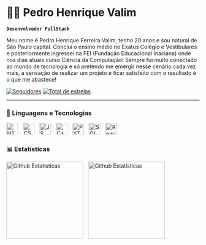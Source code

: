 # 👨‍💻 Pedro Henrique Valim

**`Desenvolvedor FullStack`** 

Meu nome é Pedro Henrique Ferreira Valim, tenho 20 anos e sou natural de São Paulo capital. Concluí o ensino médio no Exatus Colégio e Vestibulares e posteriormente ingressei na FEI (Fundação Educacional Inaciana) onde nos dias atuais curso Ciência da Computação! Sempre fui muito conectado ao mundo de tecnologia e só pretendo me emergir nesse cenário cada vez mais, a sensação de realizar um projeto e ficar satisfeito com o resultado é o que me abastece! 

<p align="left">
      <a href="https://github.com/PedroHValim?tab=followers">
         <img alt="Seguidores" 
         title="Me siga no Github!" 
         src="https://custom-icon-badges.demolab.com/github/followers/PedroHValim?color=236ad3&labelColor=1155ba&style=for-the-badge&logo=github&label=seguidores&logoColor=white"/></a>
      <a href="https://github.com/PedroHValim?tab=repositories&sort=stargazers">
         <img alt="Total de estrelas" 
         title="Total de estrelas no GitHub" 
         src="https://custom-icon-badges.demolab.com/github/stars/PedroHValim?color=55960c&style=for-the-badge&labelColor=488207&logo=star&label=estrelas"/></a>
   </p>

---

### 🤖 Linguagens e Tecnologias


<img
    align="left"
    alt="HTML"
    title="HTML"
    width="30px"
    style="padding-right: 10px"
    src="https://cdn.jsdelivr.net/gh/devicons/devicon@latest/icons/html5/html5-original.svg" 
/>

<img
    align="left"
    alt="CSS"
    title="CSS"
    width="30px"
    style="padding-right: 10px"
    src="https://cdn.jsdelivr.net/gh/devicons/devicon@latest/icons/css3/css3-original.svg" 
/>

<img
    align="left"
    alt="JS"
    title="JavaScript"
    width="30px"
    style="padding-right: 10px"
    src="https://cdn.jsdelivr.net/gh/devicons/devicon@latest/icons/javascript/javascript-original.svg" 
/>

<img
    align="left"
    alt="C++"
    title="C++"
    width="30px"
    style="padding-right: 10px"
    src="https://cdn.jsdelivr.net/gh/devicons/devicon@latest/icons/cplusplus/cplusplus-original.svg" 
/>

<img
    align="left"
    alt="PYTHON"
    title="PYTHON"
    width="30px"
    style="padding-right: 10px"
    src="https://cdn.jsdelivr.net/gh/devicons/devicon@latest/icons/python/python-original.svg" 
/>


<img
    align="left"
    alt="SQL"
    title="SQLPOSTGRE"
    width="30px"
    style="padding-right: 10px"
    src="https://cdn.jsdelivr.net/gh/devicons/devicon@latest/icons/postgresql/postgresql-original.svg" 
/>

<img
    align="left"
    alt="React"
    title="React"
    width="30px"
    style="padding-right: 10px"
    src="https://cdn.jsdelivr.net/gh/devicons/devicon@latest/icons/react/react-original.svg" 
/>

<br/>
<br/>

### 📊 Estatísticas


<p>
    <img
        align="left"
        alt="Github Estatísticas"
        height="200"
        style="padding-right: 10px;"
        src="https://github-readme-stats.vercel.app/api?username=PedroHValim&show_icons=true&theme=merko&include_all_comits=true&locale=pt-br"
    />

<img
        align="left"
        alt="Github Estatísticas"
        height="200"
        style="padding-right: 10px;"
        src="https://github-readme-stats.vercel.app/api/top-langs/?username=PedroHValim&theme=merko&layout=compact&custom_title=Linguagens&langs_count=7"
    />
</p>
